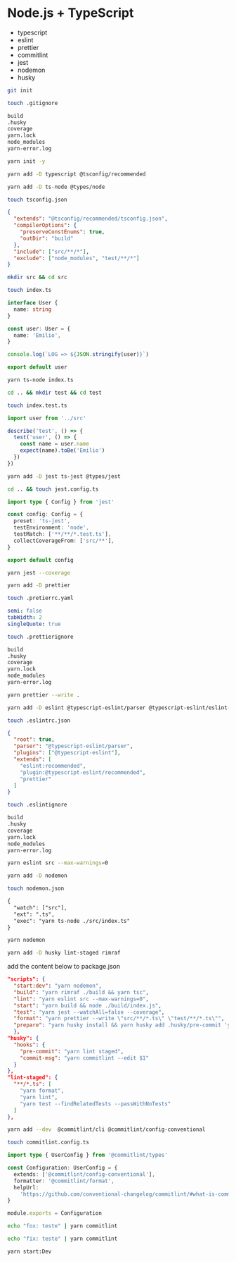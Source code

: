 # Node.js + TypeScript

- typescript
- eslint
- prettier
- commitlint
- jest
- nodemon
- husky

```bash
git init
```

```bash
touch .gitignore
```

```txt
build
.husky
coverage
yarn.lock
node_modules
yarn-error.log
```

```bash
yarn init -y
```

```bash
yarn add -D typescript @tsconfig/recommended
```

```bash
yarn add -D ts-node @types/node
```

```bash
touch tsconfig.json
```

```json
{
  "extends": "@tsconfig/recommended/tsconfig.json",
  "compilerOptions": {
    "preserveConstEnums": true,
    "outDir": "build"
  },
  "include": ["src/**/*"],
  "exclude": ["node_modules", "test/**/*"]
}
```

```bash
mkdir src && cd src
```

```bash
touch index.ts
```

```ts
interface User {
  name: string
}

const user: User = {
  name: 'Emilio',
}

console.log(`LOG => ${JSON.stringify(user)}`)

export default user
```

```bash
yarn ts-node index.ts
```

```bash
cd .. && mkdir test && cd test
```

```bash
touch index.test.ts
```

```ts
import user from '../src'

describe('test', () => {
  test('user', () => {
    const name = user.name
    expect(name).toBe('Emilio')
  })
})
```

```bash
yarn add -D jest ts-jest @types/jest
```

```bash
cd .. && touch jest.config.ts
```

```ts
import type { Config } from 'jest'

const config: Config = {
  preset: 'ts-jest',
  testEnvironment: 'node',
  testMatch: ['**/**/*.test.ts'],
  collectCoverageFrom: ['src/**'],
}

export default config
```

```bash
yarn jest --coverage
```

```bash
yarn add -D prettier
```

```bash
touch .pretierrc.yaml
```

```yaml
semi: false
tabWidth: 2
singleQuote: true
```

```bash
touch .prettierignore
```

```txt
build
.husky
coverage
yarn.lock
node_modules
yarn-error.log
```

```bash
yarn prettier --write .
```

```bash
yarn add -D eslint @typescript-eslint/parser @typescript-eslint/eslint-plugin eslint-config-prettier
```

```bash
touch .eslintrc.json
```

```json
{
  "root": true,
  "parser": "@typescript-eslint/parser",
  "plugins": ["@typescript-eslint"],
  "extends": [
    "eslint:recommended",
    "plugin:@typescript-eslint/recommended",
    "prettier"
  ]
}
```

```bash
touch .eslintignore
```

```txt
build
.husky
coverage
yarn.lock
node_modules
yarn-error.log
```

```bash
yarn eslint src --max-warnings=0
```

```bash
yarn add -D nodemon
```

```bash
touch nodemon.json
```

```txt
{
  "watch": ["src"],
  "ext": ".ts",
  "exec": "yarn ts-node ./src/index.ts"
}
```

```bash
yarn nodemon
```

```bash
yarn add -D husky lint-staged rimraf
```

add the content below to package.json

```json
"scripts": {
  "start:dev": "yarn nodemon",
  "build": "yarn rimraf ./build && yarn tsc",
  "lint": "yarn eslint src --max-warnings=0",
  "start": "yarn build && node ./build/index.js",
  "test": "yarn jest --watchAll=false --coverage",
  "format": "yarn prettier --write \"src/**/*.ts\" \"test/**/*.ts\"",
  "prepare": "yarn husky install && yarn husky add .husky/pre-commit 'yarn lint-staged' && yarn husky add .husky/commit-msg 'yarn commitlint --edit $1'"
  },
"husky": {
  "hooks": {
    "pre-commit": "yarn lint staged",
    "commit-msg": "yarn commitlint --edit $1"
  }
},
"lint-staged": {
  "**/*.ts": [
    "yarn format",
    "yarn lint",
    "yarn test --findRelatedTests --passWithNoTests"
  ]
},
```

```bash
yarn add --dev  @commitlint/cli @commitlint/config-conventional
```

```bash
touch commitlint.config.ts
```

```ts
import type { UserConfig } from '@commitlint/types'

const Configuration: UserConfig = {
  extends: ['@commitlint/config-conventional'],
  formatter: '@commitlint/format',
  helpUrl:
    'https://github.com/conventional-changelog/commitlint/#what-is-commitlint',
}

module.exports = Configuration
```

```bash
echo "fox: teste" | yarn commitlint
```

```bash
echo "fix: teste" | yarn commitlint
```

```bash
yarn start:Dev
```
